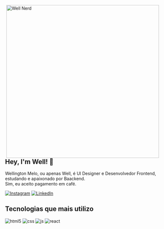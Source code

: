<img src="https://raw.githubusercontent.com/MicaelliMedeiros/micaellimedeiros/master/image/computer-illustration.png" width="500px" min-width="300px" max-width="500px" align="right" alt="Well Nerd">

<h2>Hey, I'm Well! 👋</h2>

<p>Wellington Melo, ou apenas Well, é UI Designer e Desenvolvedor Frontend, estudando e apaixonado por Baackend.<br>Sim, eu aceito pagamento em café.</p>

[![Instagram](https://img.shields.io/badge/Instagram-E4405F?style=for-the-badge&logo=instagram&logoColor=white)](https://www.instagram.com/wellmelopro)
[![LinkedIn](https://img.shields.io/badge/linkedin-836FFF?style=for-the-badge&logo=linkedin&logoColor=white)](https://www.linkedin.com/in/wellmelo)

## Tecnologias que mais utilizo
<div style="display: inline_block">
  <img align="center" alt="html5" src="https://img.shields.io/badge/HTML5-E34F26?style=for-the-badge&logo=html5&logoColor=white" />
  <img align="center" alt="css" src="https://img.shields.io/badge/CSS3-1572B6?style=for-the-badge&logo=css3&logoColor=white" />
  <img align="center" alt="js" src="https://img.shields.io/badge/JavaScript-F7DF1E?style=for-the-badge&logo=javascript&logoColor=black" />
  <img align="center" alt="react" src="https://img.shields.io/badge/React-20232A?style=for-the-badge&logo=react&logoColor=61DAFB" />
</div>
<br/>
